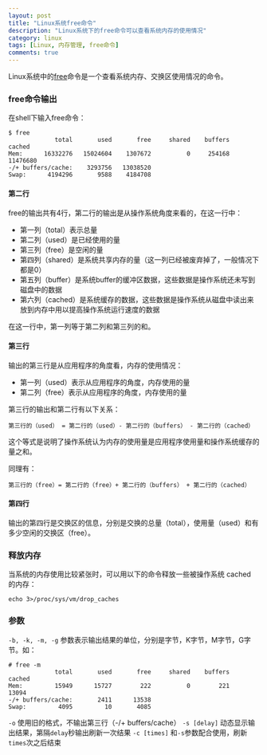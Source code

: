 ```yaml
---
layout: post
title: "Linux系统free命令"
description: "Linux系统下的free命令可以查看系统内存的使用情况"
category: linux
tags: [Linux, 内存管理, free命令]
comments: true
---
```


Linux系统中的[free](http://linux.die.net/man/1/free)命令是一个查看系统内存、交换区使用情况的命令。

### free命令输出

在shell下输入free命令：

	$ free
	             total       used       free     shared    buffers     cached
	Mem:      16332276   15024604    1307672          0     254168   11476680
	-/+ buffers/cache:    3293756   13038520
	Swap:      4194296       9588    4184708

<!-- more -->

#### 第二行

free的输出共有4行，第二行的输出是从操作系统角度来看的，在这一行中：

* 第一列（total）表示总量
* 第二列（used）是已经使用的量
* 第三列（free）是空闲的量
* 第四列（shared）是系统共享内存的量（这一列已经被废弃掉了，一般情况下都是0）
* 第五列（buffer）是系统buffer的缓冲区数据，这些数据是操作系统还未写到磁盘中的数据
* 第六列（cached）是系统缓存的数据，这些数据是操作系统从磁盘中读出来放到内存中用以提高操作系统运行速度的数据

在这一行中，第一列等于第二列和第三列的和。

#### 第三行

输出的第三行是从应用程序的角度看，内存的使用情况：

* 第一列（used）表示从应用程序的角度，内存使用的量
* 第二列（free）表示从应用程序的角度，内存使用的量

第三行的输出和第二行有以下关系：

	第三行的（used） = 第二行的（used）- 第二行的（buffers） - 第二行的（cached）

这个等式是说明了操作系统认为内存的使用量是应用程序使用量和操作系统缓存的量之和。

同理有：

	第三行的（free）= 第二行的（free）+ 第二行的（buffers） + 第二行的（cached）

#### 第四行

输出的第四行是交换区的信息，分别是交换的总量（total），使用量（used）和有多少空闲的交换区（free）。

### 释放内存

当系统的内存使用比较紧张时，可以用以下的命令释放一些被操作系统 cached 的内存：

	echo 3>/proc/sys/vm/drop_caches

### 参数

`-b, -k, -m, -g` 参数表示输出结果的单位，分别是字节，K字节，M字节，G字节。如：

	# free -m
				 total       used       free     shared    buffers     cached
	Mem:         15949      15727        222          0        221      13094
	-/+ buffers/cache:       2411      13538
	Swap:         4095         10       4085

`-o` 使用旧的格式，不输出第三行（-/+ buffers/cache）
`-s [delay]` 动态显示输出结果，第隔`delay`秒输出刷新一次结果
`-c [times]` 和`-s`参数配合使用，刷新`times`次之后结束
